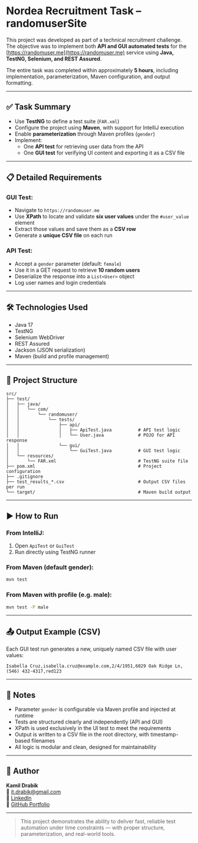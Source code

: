 # Nordea Recruitment Task – randomuserSite

This project was developed as part of a technical recruitment challenge.  
The objective was to implement both **API and GUI automated tests** for the [https://randomuser.me](https://randomuser.me) service using **Java, TestNG, Selenium, and REST Assured**.

The entire task was completed within approximately **5 hours**, including implementation, parameterization, Maven configuration, and output formatting.

---

## ✅ Task Summary

- Use **TestNG** to define a test suite (`FAR.xml`)
- Configure the project using **Maven**, with support for IntelliJ execution
- Enable **parameterization** through Maven profiles (`gender`)
- Implement:
  - One **API test** for retrieving user data from the API
  - One **GUI test** for verifying UI content and exporting it as a CSV file

---

## 📋 Detailed Requirements

### GUI Test:
- Navigate to `https://randomuser.me`
- Use **XPath** to locate and validate **six user values** under the `#user_value` element
- Extract those values and save them as a **CSV row**
- Generate a **unique CSV file** on each run

### API Test:
- Accept a `gender` parameter (default: `female`)
- Use it in a GET request to retrieve **10 random users**
- Deserialize the response into a `List<User>` object
- Log user names and login credentials

---

## 🛠️ Technologies Used

- Java 17
- TestNG
- Selenium WebDriver
- REST Assured
- Jackson (JSON serialization)
- Maven (build and profile management)

---

## 📁 Project Structure

```
src/
├── test/
│   ├── java/
│   │   └── com/
│   │       └── randomuser/
│   │           └── tests/
│   │               ├── api/
│   │               │   ├── ApiTest.java          # API test logic
│   │               │   └── User.java             # POJO for API response
│   │               └── gui/
│   │                   └── GuiTest.java          # GUI test logic
│   └── resources/
│       └── FAR.xml                               # TestNG suite file
├── pom.xml                                       # Project configuration
├── .gitignore
├── test_results_*.csv                            # Output CSV files per run
└── target/                                       # Maven build output
```

---

## ▶️ How to Run

### From IntelliJ:
1. Open `ApiTest` or `GuiTest`
2. Run directly using TestNG runner

### From Maven (default gender):
```bash
mvn test
```

### From Maven with profile (e.g. male):
```bash
mvn test -P male
```

---

## 📤 Output Example (CSV)

Each GUI test run generates a new, uniquely named CSV file with user values:

```csv
Isabella Cruz,isabella.cruz@example.com,2/4/1951,6029 Oak Ridge Ln,(546) 432-4317,red123
```

---

## 🧠 Notes

- Parameter `gender` is configurable via Maven profile and injected at runtime
- Tests are structured clearly and independently (API and GUI)
- XPath is used exclusively in the UI test to meet the requirements
- Output is written to a CSV file in the root directory, with timestamp-based filenames
- All logic is modular and clean, designed for maintainability

---

## 👤 Author

**Kamil Drabik**  
📧 it.drabik@gmail.com  
🔗 [LinkedIn](https://linkedin.com/in/kamil-drabik-2757a6150)  
🔗 [GitHub Portfolio](https://github.com/itdrabik)

---

> This project demonstrates the ability to deliver fast, reliable test automation under time constraints — with proper structure, parameterization, and real-world tools.
